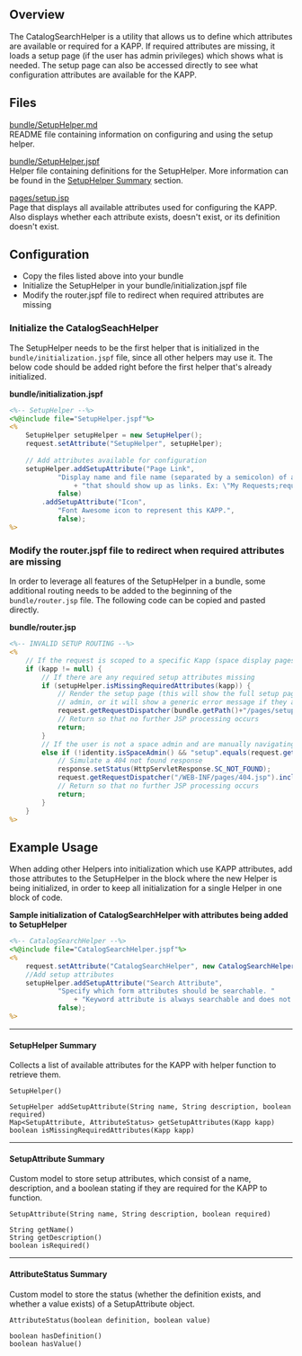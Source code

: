## Overview

The CatalogSearchHelper is a utility that allows us to define which attributes are available or required for a KAPP. 
If required attributes are missing, it loads a setup page (if the user has admin privileges) which shows what is needed. 
The setup page can also be accessed directly to see what configuration attributes are available for the KAPP.

## Files

[bundle/SetupHelper.md](SetupHelper.md)  
README file containing information on configuring and using the setup helper.

[bundle/SetupHelper.jspf](SetupHelper.jspf)  
Helper file containing definitions for the SetupHelper.  More information can be found in
the [SetupHelper Summary](#setuphelper-summary) section.

[pages/setup.jsp](setup.jsp)  
Page that displays all available attributes used for configuring the KAPP. Also displays whether each attribute exists, doesn't exist, or its definition doesn't exist.

## Configuration

* Copy the files listed above into your bundle
* Initialize the SetupHelper in your bundle/initialization.jspf file
* Modify the router.jspf file to redirect when required attributes are missing

### Initialize the CatalogSeachHelper

The SetupHelper needs to be the first helper that is initialized in the `bundle/initialization.jspf` file, since all other helpers may use it. 
The below code should be added right before the first helper that's already initialized.

**bundle/initialization.jspf**
```jsp
<%-- SetupHelper --%>
<%@include file="SetupHelper.jspf"%>
<%
    SetupHelper setupHelper = new SetupHelper();
    request.setAttribute("SetupHelper", setupHelper);
    
    // Add attributes available for configuration
    setupHelper.addSetupAttribute("Page Link", 
            "Display name and file name (separated by a semicolon) of any pages "  
                + "that should show up as links. Ex: \"My Requests;requests\" [Allows Multiple]", 
            false)
        .addSetupAttribute("Icon", 
            "Font Awesome icon to represent this KAPP.", 
            false);
%>
```

### Modify the router.jspf file to redirect when required attributes are missing

In order to leverage all features of the SetupHelper in a bundle, some additional routing needs to be added to the
beginning of the `bundle/router.jsp` file.  The following code can be copied and pasted directly.

**bundle/router.jsp**
```jsp
<%-- INVALID SETUP ROUTING --%>
<%
    // If the request is scoped to a specific Kapp (space display pages are not)
    if (kapp != null) {
        // If there are any required setup attributes missing 
        if (setupHelper.isMissingRequiredAttributes(kapp)) {
            // Render the setup page (this will show the full setup page if the user is a space 
            // admin, or it will show a generic error message if they are not)
            request.getRequestDispatcher(bundle.getPath()+"/pages/setup.jsp").include(request, response);
            // Return so that no further JSP processing occurs
            return;
        }
        // If the user is not a space admin and are manually navigating to the setup page
        else if (!identity.isSpaceAdmin() && "setup".equals(request.getParameter("page"))) {
            // Simulate a 404 not found response
            response.setStatus(HttpServletResponse.SC_NOT_FOUND);
            request.getRequestDispatcher("/WEB-INF/pages/404.jsp").include(request, response);
            // Return so that no further JSP processing occurs
            return;
        }
    }
%>
```

## Example Usage

When adding other Helpers into initialization which use KAPP attributes, add those attributes to the SetupHelper 
in the block where the new Helper is being initialized, in order to keep all initialization for a single Helper in one block of code.

**Sample initialization of CatalogSearchHelper with attributes being added to SetupHelper**
```jsp
<%-- CatalogSearchHelper --%>
<%@include file="CatalogSearchHelper.jspf"%>
<%
    request.setAttribute("CatalogSearchHelper", new CatalogSearchHelper());
    //Add setup attributes
    setupHelper.addSetupAttribute("Search Attribute", 
            "Specify which form attributes should be searchable. " 
                + "Keyword attribute is always searchable and does not need to be specified as a Search Attribute. [Allows Multiple]", 
            false); 
%>
```

---

#### SetupHelper Summary
Collects a list of available attributes for the KAPP with helper function to retrieve them.

`SetupHelper()`  

`SetupHelper addSetupAttribute(String name, String description, boolean required)`  
`Map<SetupAttribute, AttributeStatus> getSetupAttributes(Kapp kapp)`  
`boolean isMissingRequiredAttributes(Kapp kapp)`  

---

#### SetupAttribute Summary
Custom model to store setup attributes, which consist of a name, description, and a boolean stating if they are required for the KAPP to function.

`SetupAttribute(String name, String description, boolean required)`

`String getName()`  
`String getDescription()`  
`boolean isRequired()`  

---

#### AttributeStatus Summary
Custom model to store the status (whether the definition exists, and whether a value exists) of a SetupAttribute object.

`AttributeStatus(boolean definition, boolean value)`  

`boolean hasDefinition()`  
`boolean hasValue()`  